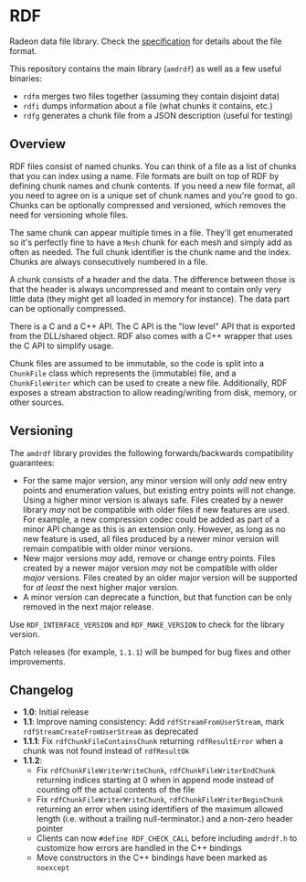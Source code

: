 # RDF

Radeon data file library. Check the [specification](docs/specification.md) for details about the file format.

This repository contains the main library (`amdrdf`) as well as a few useful binaries:

* `rdfm` merges two files together (assuming they contain disjoint data)
* `rdfi` dumps information about a file (what chunks it contains, etc.)
* `rdfg` generates a chunk file from a JSON description (useful for testing)

## Overview

RDF files consist of named chunks. You can think of a file as a list of chunks that you can index using a name. File formats are built on top of RDF by defining chunk names and chunk contents. If you need a new file format, all you need to agree on is a unique set of chunk names and you're good to go. Chunks can be optionally compressed and versioned, which removes the need for versioning whole files.

The same chunk can appear multiple times in a file. They'll get enumerated so it's perfectly fine to have a `Mesh` chunk for each mesh and simply add as often as needed. The full chunk identifier is the chunk name and the index. Chunks are always consecutively numbered in a file.

A chunk consists of a header and the data. The difference between those is that the header is always uncompressed and meant to contain only very little data (they might get all loaded in memory for instance). The data part can be optionally compressed.

There is a C and a C++ API. The C API is the "low level" API that is exported from the DLL/shared object. RDF also comes with a C++ wrapper that uses the C API to simplify usage.

Chunk files are assumed to be immutable, so the code is split into a `ChunkFile` class which represents the (immutable) file, and a `ChunkFileWriter` which can be used to create a new file. Additionally, RDF exposes a stream abstraction to allow reading/writing from disk, memory, or other sources.

## Versioning

The `amdrdf` library provides the following forwards/backwards compatibility guarantees:

* For the same major version, any minor version will only *add* new entry points and enumeration values, but existing entry points will not change. Using a higher minor version is always safe. Files created by a newer library *may* not be compatible with older files if new features are used. For example, a new compression codec could be added as part of a minor API change as this is an extension only. However, as long as no new feature is used, all files produced by a newer minor version will remain compatible with older minor versions.
* New major versions *may* add, remove or change entry points. Files created by a newer major version *may* not be compatible with older *major* versions. Files created by an older major version will be supported for *at least* the next higher major version.
* A minor version can deprecate a function, but that function can be only removed in the next major release.

Use `RDF_INTERFACE_VERSION` and `RDF_MAKE_VERSION` to check for the library version.

Patch releases (for example, `1.1.1`) will be bumped for bug fixes and other improvements.

## Changelog

* **1.0**: Initial release
* **1.1**: Improve naming consistency: Add `rdfStreamFromUserStream`, mark `rdfStreamCreateFromUserStream` as deprecated
* **1.1.1**: Fix `rdfChunkFileContainsChunk` returning `rdfResultError` when a chunk was not found instead of `rdfResultOk`  
* **1.1.2**:
  * Fix `rdfChunkFileWriterWriteChunk`, `rdfChunkFileWriterEndChunk` returning indices starting at 0 when in append mode instead of counting off the actual contents of the file
  * Fix `rdfChunkFileWriterWriteChunk`, `rdfChunkFileWriterBeginChunk` returning an error when using identifiers of the maximum allowed length (i.e. without a trailing null-terminator.) and a non-zero header pointer
  * Clients can now `#define RDF_CHECK_CALL` before including `amdrdf.h` to customize how errors are handled in the C++ bindings
  * Move constructors in the C++ bindings have been marked as `noexcept`
